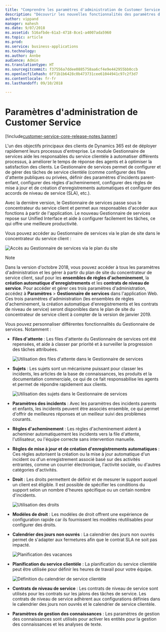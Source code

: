 ```yaml
---
title: "Comprendre les paramètres d'administration de Customer Service dans Dynamics 365 for Customer Service"
description: "Découvrir les nouvelles fonctionnalités des paramètres d'administration pour Dynamics 365 for Customer Service"
author: vippand
manager: mahesh
ms.date: 9/07/2018
ms.assetid: 516afbde-61a3-4718-8ce1-a4007ada5960
ms.topic: article
ms.prod: 
ms.service: business-applications
ms.technology: 
ms.author: Annbe
audience: Admin
ms.translationtype: HT
ms.sourcegitcommit: f37556a7ddee0885758aa6cf4e9e442955bb0ccb
ms.openlocfilehash: 6f71b1b6428c0b473731cee61044941c97c2f3d7
ms.contentlocale: fr-fr
ms.lasthandoff: 09/10/2018

---
```

#  <a name="customer-service-admin-settings"></a>Paramètres d'administration de Customer Service 

[!include[customer-service-core-release-notes banner](../../includes/customer-service-core-release-notes.md)]

L'un des objectifs principaux des clients de Dynamics 365 est de déployer rapidement leurs processus d'entreprise. Le module Gestionnaire de services aide les responsables du service clientèle à automatiser différents processus, à améliorer le temps de réponse des agents et à optimiser la satisfaction des clients. Le Gestionnaire de services permet de configurer et de gérer des tâches de service clientèle (comme configurer des files d'attente publiques ou privées, définir des paramètres d'incidents parent-enfant, configurer des règles d'acheminement, configurer des règles de mise à jour et de création d'enregistrements automatiques et configurer des accords de niveau de service (SLA), etc.).

Avec la dernière version, le Gestionnaire de services passe sous le concentrateur du service client et permet aux responsables d'accéder aux fonctions à partir de l'application. Le nouveau Gestionnaire de services repose sur Unified Interface et aide à configurer facilement les tâches, ce qui offre une meilleure productivité. 

Vous pouvez accéder au Gestionnaire de services via le plan de site dans le concentrateur du service client : 

![Accès au Gestionnaire de services via le plan du site](media/csh-sitemap-service-management.png "Accès au Gestionnaire de services via le plan du site")

> [!NOTE]
> Dans la version d'octobre 2018, vous pouvez accéder à tous les paramètres d'administration et les gérer à partir du plan de site du concentrateur de service client, sauf pour les **ensembles de règles d'acheminement**, la **création automatique d'enregistrements** et les **contrats de niveau de service**. Pour accéder et gérer ces trois paramètres d'administration, accédez à **Paramètres** > **Gestionnaire de services** dans l'application Web. </br>
> Ces trois paramètres d'administration (les ensembles de règles d'acheminement, la création automatique d'enregistrements et les contrats de niveau de service) seront disponibles dans le plan de site du concentrateur de service client à compter de la version de janvier 2019.

Vous pouvez personnaliser différentes fonctionnalités du Gestionnaire de services. Notamment :  

- **Files d'attente** : Les files d'attente du Gestionnaire de services ont été repensées, et aide à classer par priorité et à surveiller la progression des tâches attribuées.

  ![Utilisation des files d'attente dans le Gestionnaire de services](media/service-management-queues.png "Utilisation des files d'attente dans le Gestionnaire de services")

- **Sujets** : Les sujets sont un mécanisme puissant pour classer les incidents, les articles de la base de connaissances, les produits et la documentation commerciale, ce qui de ce fait responsabilise les agents et permet de répondre rapidement aux clients.  

  ![Utilisation des sujets dans le Gestionnaire de services](media/service-management-subjects.png "Utilisation des sujets dans le Gestionnaire de services")

- **Paramètres des incidents** : Avec les paramètres des incidents parents et enfants, les incidents peuvent être associés ensemble, ce qui permet d'offrir de meilleures réponses et un meilleur suivi des problèmes courants.  

- **Règles d'acheminement** : Les règles d'acheminement aident à acheminer automatiquement les incidents vers la file d'attente, l'utilisateur, ou l'équipe correcte sans intervention manuelle. 

- **Règles de mise à jour et de création d'enregistrements automatiques** : Ces règles autorisent la création ou la mise à jour automatique d'un incident ou d'un enregistrement associé basé sur des activités entrantes, comme un courrier électronique, l'activité sociale, ou d'autres catégories d'activités. 

- **Droit** : Les droits permettent de définir et de mesurer le support auquel un client est éligible. Il est possible de spécifier les conditions du support selon un nombre d'heures spécifique ou un certain nombre d'incidents. 

  ![Utilisation des droits](media/service-management-entitlements.png "Utilisation des droits")

- **Modèles de droit** : Les modèles de droit offrent une expérience de configuration rapide car ils fournissent les modèles réutilisables pour configurer des droits.  

- **Calendrier des jours non ouvrés** : La calendrier des jours non ouvrés permet de s'adapter aux fermetures afin que le contrat SLA ne soit pas impacté. 

  ![Planification des vacances](media/service-management-holiday-schedule.png "Planification des vacances")

- **Planification du service clientèle** : La planification du service clientèle peut être utilisée pour définir les heures de travail pour votre équipe.  

  ![Définition du calendrier de service clientèle](media/service-management-customer-service-schedule.png "Définition du calendrier de service clientèle")

- **Contrats de niveau de service** : Les contrats de niveau de service sont utilisés pour les contrats sur les jalons des tâches de service. Les contrats de niveau de service adhèrent aux configurations définies dans le calendrier des jours non ouvrés et le calendrier de service clientèle.  

- **Paramètres de gestion des connaissances** : Les paramètres de gestion des connaissances sont utilisés pour activer les entités pour la gestion des connaissances et les analyses de texte. 






